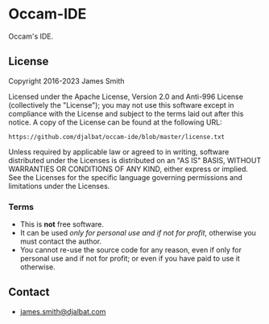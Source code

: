 # Occam-IDE

Occam's IDE.

## License

Copyright 2016-2023 James Smith

Licensed under the Apache License, Version 2.0 and Anti-996 License (collectively the "License"); you may not use this software except in compliance with the License and subject to the terms laid out after this notice. A copy of the License can be found at the following URL:

    https://github.com/djalbat/occam-ide/blob/master/license.txt

Unless required by applicable law or agreed to in writing, software distributed under the Licenses is distributed on an "AS IS" BASIS, WITHOUT WARRANTIES OR CONDITIONS OF ANY KIND, either express or implied. See the Licenses for the specific language governing permissions and limitations under the Licenses.

### Terms

* This is **not** free software.
* It can be used *only for personal use and if not for profit*, otherwise you must contact the author.
* You cannot re-use the source code for any reason, even if only for personal use and if not for profit; or even if you have paid to use it otherwise.

## Contact

* james.smith@djalbat.com

